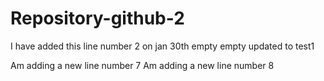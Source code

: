 # Repository-github-2
I have added this line number 2 on jan 30th
empty 
empty
updated to test1

Am adding a new line number 7
Am adding a new line number 8
